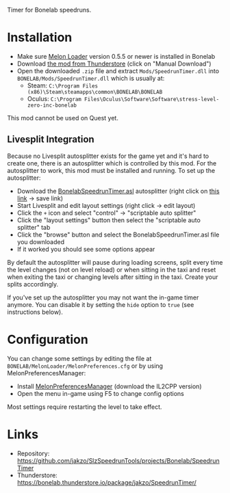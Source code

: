Timer for Bonelab speedruns.

# Installation

- Make sure [Melon Loader](https://melonwiki.xyz/#/?id=what-is-melonloader) version 0.5.5 or newer is installed in Bonelab
- Download [the mod from Thunderstore](https://bonelab.thunderstore.io/package/jakzo/SpeedrunTimer/) (click on "Manual Download")
- Open the downloaded `.zip` file and extract `Mods/SpeedrunTimer.dll` into `BONELAB/Mods/SpeedrunTimer.dll` which is usually at:
  - Steam: `C:\Program Files (x86)\Steam\steamapps\common\BONELAB\BONELAB`
  - Oculus: `C:\Program Files\Oculus\Software\Software\stress-level-zero-inc-bonelab`

This mod cannot be used on Quest yet.

## Livesplit Integration

Because no Livesplit autosplitter exists for the game yet and it's hard to create one, there is an autosplitter which is controlled by this mod. For the autosplitter to work, this mod must be installed and running. To set up the autosplitter:

- Download the [BonelabSpeedrunTimer.asl](https://raw.githubusercontent.com/jakzo/SlzSpeedrunTools/main/projects/bonelab-timer/scripts/BonelabSpeedrunTimer.asl) autosplitter (right click on [this link](https://raw.githubusercontent.com/jakzo/SlzSpeedrunTools/main/projects/bonelab-timer/scripts/BonelabSpeedrunTimer.asl) -> save link)
- Start Livesplit and edit layout settings (right click -> edit layout)
- Click the `+` icon and select "control" -> "scriptable auto splitter"
- Click the "layout settings" button then select the "scriptable auto splitter" tab
- Click the "browse" button and select the BonelabSpeedrunTimer.asl file you downloaded
- If it worked you should see some options appear

By default the autosplitter will pause during loading screens, split every time the level changes (not on level reload) or when sitting in the taxi and reset when exiting the taxi or changing levels after sitting in the taxi. Create your splits accordingly.

If you've set up the autosplitter you may not want the in-game timer anymore. You can disable it by setting the `hide` option to `true` (see instructions below).

# Configuration

You can change some settings by editing the file at `BONELAB/MelonLoader/MelonPreferences.cfg` or by using MelonPreferencesManager:

- Install [MelonPreferencesManager](https://github.com/sinai-dev/MelonPreferencesManager) (download the IL2CPP version)
- Open the menu in-game using F5 to change config options

Most settings require restarting the level to take effect.

# Links

- Repository: https://github.com/jakzo/SlzSpeedrunTools/projects/Bonelab/SpeedrunTimer
- Thunderstore: https://bonelab.thunderstore.io/package/jakzo/SpeedrunTimer/
